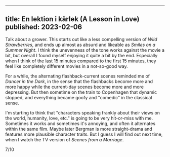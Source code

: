 ----
title: En lektion i kärlek (A Lesson in Love)
published: 2023-02-06
----

Talk about a grower. This starts out like a less compelling version of _Wild Strawberries_, and ends up almost as absurd and likeable as _Smiles on a Summer Night_. I think the unevenness of the tone works against the movie a bit, but overall I found myself enjoying it quite a bit by the end. Especially when I think of the last 15 minutes compared to the first 15 minutes, they feel like completely different movies in a not-so-good way.

For a while, the alternating flashback-current scenes reminded me of _Dancer in the Dark_, in the sense that the flashbacks become more and more happy while the current-day scenes become more and more depressing. But then sometime on the train to Copenhagen that dynamic stopped, and everything became goofy and "comedic" in the classical sense.

I'm starting to think that "characters speaking frankly about their views on the world, humanity, love, etc." is going to be very hit-or-miss with me. Sometimes it works and sometimes it's annoying, and often it alternates within the same film. Maybe later Bergman is more straight-drama and features more plausible character traits. But I guess I will find out next time, when I watch the TV version of _Scenes from a Marriage_.

7/10

